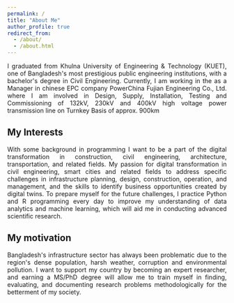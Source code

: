 ```yaml
---
permalink: /
title: "About Me"
author_profile: true
redirect_from: 
  - /about/
  - /about.html
---
```

<p style="text-align: justify;">
I graduated from Khulna University of Engineering & Technology (KUET), one of Bangladesh's most prestigious public engineering institutions, with a bachelor's degree in Civil Engineering. Currently, I am working in the as a Manager in chinese EPC company PowerChina Fujian Engineering Co., Ltd. where I am involved in Design, Supply, Installation, Testing and Commissioning of 132kV, 230kV and 400kV high voltage power transmission line on Turnkey Basis of approx. 900km
</p>

My Interests
------
<p style="text-align: justify;">
With some background in programming I want to be a part of the digital transformation in construction, civil engineering, architecture, transportation, and related fields. My passion for digital transformation in civil engineering, smart cities and related fields to address specific challenges in infrastructure planning, design, construction, operation, and management, and the skills to identify business opportunities created by digital twins. To prepare myself for the future challenges, I practice Python and R programming every day to improve my understanding of data analytics and machine learning, which will aid me in conducting advanced scientific research.
</p>

My motivation
------
<p style="text-align: justify;">
Bangladesh's infrastructure sector has always been problematic due to the region's dense population, harsh weather, corruption and environmental pollution. I want to support my country by becoming an expert researcher, and earning a MS/PhD degree will allow me to train myself in finding, evaluating, and documenting research problems methodologically for the betterment of my society.
</p>
